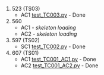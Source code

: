 
1. 523 (TS03)
	- AC1 [test_TC003.py](test_TC004.py) - Done
2. 560
    - AC1 - _skeleton loading_
    - AC2 - _skeleton loading_
3. 597 (TS02)
	- SC1 [test_TC002.py](test_TC003.py) - Done
4. 607 (TS01)
	- AC1 [test_TC001_AC1.py](test_TC001_AC1.py) - Done
	- AC2 [test_TC001_AC2.py](test_TC002_AC2.py) - Done